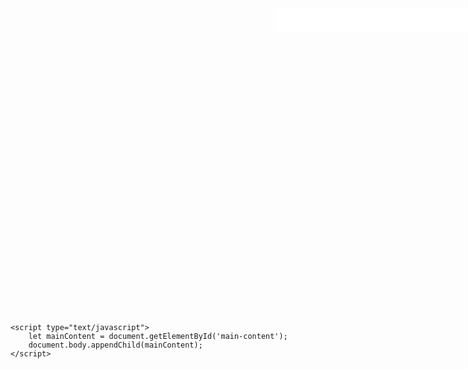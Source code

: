 <html xmlns="http://www.w3.org/1999/xhtml">
<head>
<link rel="stylesheet" type="text/css" href="css/style.css">
<title>搜索框1-3</title>
<style type="text/css">
	header,#sidebar{display:none}
	
	
	body{background:#333;}
	.bg-div{background-image: url(river.jpg);
		width:1228px;height:690px;
		margin:0 auto;
		position: relative;}
	.logo{background-image: url(logo.png);
		width:107px;height:53px;float: left;
		margin: -4px 18px 0 0}
	form{float: left; background-color: #fff;padding: 5px;}
	.search-input-text{border:0;float: left;
		height: 25px;line-height: 25px;
		outline: none; width: 350px;}
	.search-input-button{border:0;float: left;
		background-image: url(search-button.png);
		width: 29px;height: 29px;}
	.search-box{position: absolute; top: 200px; left: 300px;}
</style>
</head>

<body>
	<div class="bg-div">
		<div class="search-box">
			<div class="logo"></div>
			<form>
				<input type="text" class="search-input-text">
				<input type="submit" class="search-input-button" value="">
			</form>
		</div>
	</div>
	
	<script type="text/javascript">
	    let mainContent = document.getElementById('main-content');
	    document.body.appendChild(mainContent);
	</script>
</body>
</html>
